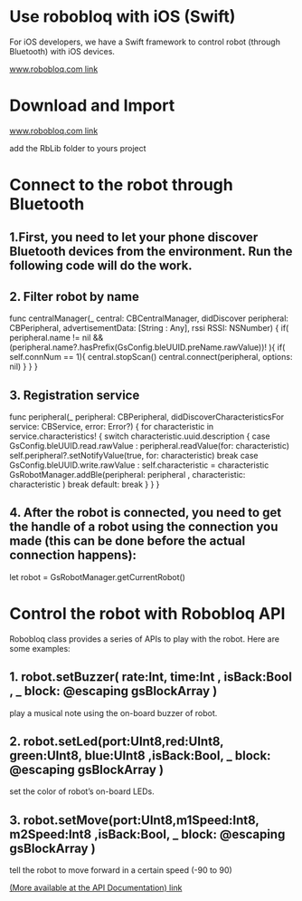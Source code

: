 # Use robobloq with iOS (Swift)

For iOS developers, we have a Swift framework to control robot (through Bluetooth) with iOS devices.

[www.robobloq.com link](https://www.robobloq.com)


# Download and Import

[www.robobloq.com link](https://www.robobloq.com)

add the RbLib folder to yours project


# Connect to the robot through Bluetooth

## 1.First, you need to let your phone discover Bluetooth devices from the environment. Run the following code will do the work.


## 2. Filter robot by name

func centralManager(_ central: CBCentralManager, didDiscover peripheral: CBPeripheral, advertisementData: [String : Any], rssi RSSI: NSNumber) {
        if( peripheral.name != nil && (peripheral.name?.hasPrefix(GsConfig.bleUUID.preName.rawValue))! ){
            if( self.connNum == 1){
                central.stopScan()
                central.connect(peripheral, options: nil)
            }
        }
    }

## 3. Registration service

func peripheral(_ peripheral: CBPeripheral, didDiscoverCharacteristicsFor service: CBService, error: Error?) {
        for characteristic in service.characteristics! {
            switch characteristic.uuid.description {
            case GsConfig.bleUUID.read.rawValue : 
                peripheral.readValue(for: characteristic)
                self.peripheral?.setNotifyValue(true, for: characteristic)
                break
            case GsConfig.bleUUID.write.rawValue : 
                self.characteristic = characteristic
                GsRobotManager.addBle(peripheral: peripheral , characteristic: characteristic )
                break
            default:
                break
            }
        }
    }

## 4. After the robot is connected, you need to get the handle of a robot using the connection you made (this can be done before the actual connection happens):

let robot = GsRobotManager.getCurrentRobot()


# Control the robot with Robobloq API

Robobloq class provides a series of APIs to play with the robot. Here are some examples:

## 1. robot.setBuzzer( rate:Int, time:Int , isBack:Bool , _ block: @escaping gsBlockArray )

play a musical note using the on-board buzzer of robot.

## 2. robot.setLed(port:UInt8,red:UInt8, green:UInt8, blue:UInt8 ,isBack:Bool, _ block: @escaping gsBlockArray )

set the color of robot’s on-board LEDs. 

## 3. robot.setMove(port:UInt8,m1Speed:Int8, m2Speed:Int8 ,isBack:Bool, _ block: @escaping gsBlockArray )

tell the robot to move forward in a certain speed (-90 to 90)

[(More available at the API Documentation) link](https://www.robobloq.com)


